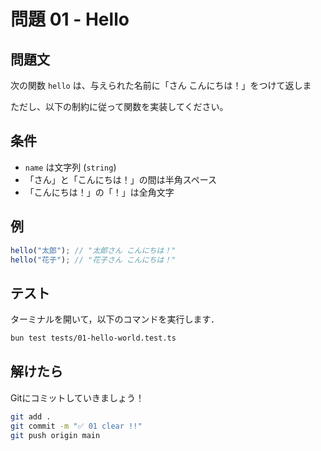 # 問題 01 - Hello

## 問題文

次の関数 `hello` は、与えられた名前に「さん こんにちは！」をつけて返しま

ただし、以下の制約に従って関数を実装してください。

## 条件

- `name` は文字列 (`string`)
- 「さん」と「こんにちは！」の間は半角スペース
- 「こんにちは！」の「！」は全角文字

## 例

```ts
hello("太郎"); // "太郎さん こんにちは！"
hello("花子"); // "花子さん こんにちは！"
```

## テスト

ターミナルを開いて，以下のコマンドを実行します．

```bash
bun test tests/01-hello-world.test.ts
```

## 解けたら

Gitにコミットしていきましょう！

```bash
git add .
git commit -m "✅ 01 clear !!"
git push origin main
```

